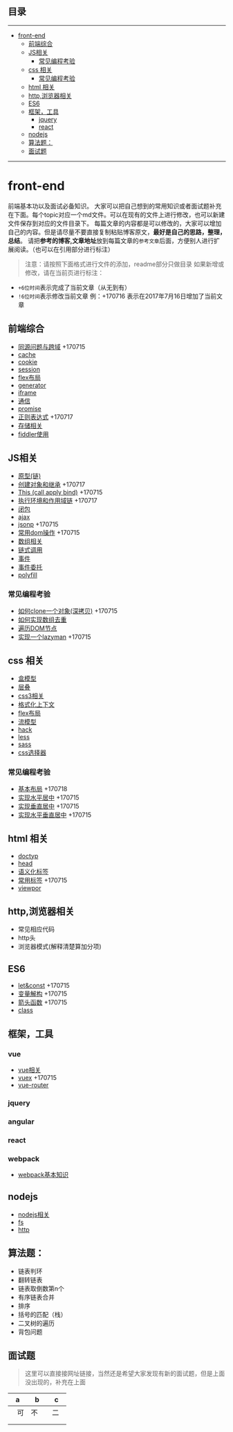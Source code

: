 ## 目录
---
- [front-end](#front-end)
  - [前端综合](#前端综合)
  - [JS相关](#JS相关)
    - [常见编程考验](#常见编程考验)
  - [css 相关](#css-相关)
    - [常见编程考验](#常见编程考验)
  - [html 相关](#html-相关)
  - [http,浏览器相关](#http,浏览器相关)
  - [ES6](#ES6)
  - [框架，工具](#框架，工具)
    - [jquery](#jquery)
    - [react ](#react-)
  - [nodejs](#nodejs)
  - [算法题：](#算法题)
  - [面试题](#面试题)
---

# front-end
前端基本功以及面试必备知识。
大家可以把自己想到的常用知识或者面试题补充在下面。每个topic对应一个md文件。可以在现有的文件上进行修改，也可以新建文件保存到对应的文件目录下。
每篇文章的内容都是可以修改的，大家可以增加自己的内容。但是请尽量不要直接复制粘贴博客原文，**最好是自己的思路，整理，总结**。
请把**参考的博客,文章地址**放到每篇文章的`参考文章`后面，方便别人进行扩展阅读。（也可以在引用部分进行标注）
> 注意：请按照下面格式进行文件的添加，readme部分只做目录
如果新增或修改，请在当前页进行标注：
- `+6位时间`表示完成了当前文章（从无到有）
- `!6位时间`表示修改当前文章
例：+170716 表示在2017年7月16日增加了当前文章
## 前端综合
- [同源问题与跨域](/about_js/sameorigin.md) +170715
- [cache](/overall/cache.md)
- [cookie](/overall/cookie.md)
- [session](/overall/session.md)
- [flex布局](/overall/flex.md)
- [generator](/overall/generator.md)
- [iframe](/overall/iframe.md)
- [通信](/overall/message.md)
- [promise](/overall/promise.md)
- [正则表达式](/overall/regex.md) +170717
- [存储相关](/overall/storage.md)
- [fiddler使用](/overall/fiddler.md)
## JS相关
- [原型(链)](/about_js/prototype.md)
- [创建对象和继承](about_js/extend.md) +170717
- [This (call apply bind)](about_js/this.md) +170715 
- [执行环境和作用域链](/about_js/context.md) +170717
- [闭包](/about_js/closure.md)
- [ajax](/about_js/ajax.md)
- [jsonp](about_js/jsonp.md) +170715 
- [常用dom操作](about_js/dom.md) +170715 
- [数组相关](/about_js/array.md)
- [链式调用](/about_js/chain.md)
- [事件](/about_js/event.md)
- [事件委托](/about_js/delegation.md)
- [polyfill](/about_js/polyfill.md)
### 常见编程考验
- [如何clone一个对象(深拷贝)](about_js/clone.md) +170715 
- [如何实现数组去重](about_js/duplication.md)
- [遍历DOM节点](about_js/traverse.md)
- [实现一个lazyman](about_js/lazyman.md) +170715 
## css 相关
- [盒模型](/about_css/box.md)
- [层叠](/about_css/cascade.md)
- [css3相关](/about_css/css3.md)
- [格式化上下文](/about_css/fc.md)
- [flex布局](/about_css/flex.md)
- [流模型](/about_css/flow.md)
- [hack](/about_css/hack.md)
- [less](/about_css/less.md)
- [sass](/about_css/sass.md)
- [css选择器](/about_css/selector.md)
### 常见编程考验
- [基本布局](/about_css/layout.md)  +170718
- [实现水平居中](/about_css/center.md) +170715 
- [实现垂直居中](/about_css/vcenter.md) +170715 
- [实现水平垂直居中](/about_css/hvcenter.md) +170715 
## html 相关
- [doctyp](/about_html/doctype.md)
- [head](/about_html/head.md)
- [语义化标签](/about_html/semantic.md)
- [常用标签](/about_html/tags.md) +170715 
- [viewpor](/about_html/viewport.md)
## http,浏览器相关
- 常见相应代码
- http头
- 浏览器模式(解释清楚算加分项)
## ES6
- [let&const](es6/let&const.md) +170715 
- [变量解构](es6/destructuring.md) +170715 
- [箭头函数](/es6/arrow.md) +170715 
- [class](/es6/class.md)
## 框架，工具
### vue
- [vue相关](/framework/vue/vue.md)
- [vuex](/framework/vue/vuex.md) +170715 
- [vue-router](/framework/vue/vue_router.md)
### jquery
### angular 
### react 
### webpack
- [webpack基本知识](/framework/webpack.md)
## nodejs
- [nodejs相关](/framework/nodejs/nodejs.md)
- [fs](/framework/nodejs/fs.md)
- [http](/framework/nodejs/http.md)
## 算法题：
- 链表判环
- 翻转链表
- 链表取倒数第n个
- 有序链表合并
- 排序
- 括号的匹配（栈）
- 二叉树的遍历
- 背包问题
## 面试题
> 这里可以直接接网址链接，当然还是希望大家发现有新的面试题，但是上面没出现的，补充在上面


|   a   |  b    |   c   |
| ---- | ---- | ---- |
|    可  | 不     |  二    |
|      |      |      |
|      |      |      |
